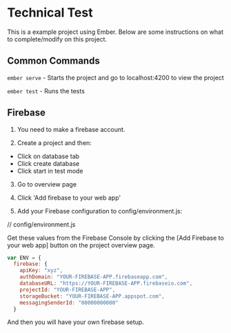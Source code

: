 # Technical Test

This is a example project using Ember. Below are some instructions on what to complete/modify on this project.

## Common Commands

`ember serve` - Starts the project and go to localhost:4200 to view the project

`ember test` - Runs the tests

## Firebase 

1. You need to make a firebase account.

2. Create a project and then:
  * Click on database tab 
  * Click create database 
  * Click start in test mode 

3. Go to overview page 

4. Click 'Add firebase to your web app'

5. Add your Firebase configuration to config/environment.js:

// config/environment.js

Get these values from the Firebase Console by clicking the [Add Firebase to your web app] button on the project overview page.

```javascript
var ENV = {
  firebase: {
    apiKey: "xyz",
    authDomain: "YOUR-FIREBASE-APP.firebaseapp.com",
    databaseURL: "https://YOUR-FIREBASE-APP.firebaseio.com",
    projectId: "YOUR-FIREBASE-APP",
    storageBucket: "YOUR-FIREBASE-APP.appspot.com",
    messagingSenderId: "00000000000"
  }
```

And then you will have your own firebase setup.


<!-- The core Firebase JS SDK is always required and must be listed first -->
<script src="/__/firebase/6.6.1/firebase-app.js"></script>

<!-- TODO: Add SDKs for Firebase products that you want to use
     https://firebase.google.com/docs/web/setup#reserved-urls -->

<!-- Initialize Firebase -->
<script src="/__/firebase/init.js"></script>